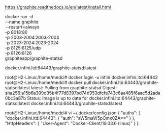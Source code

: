 https://graphite.readthedocs.io/en/latest/install.html

docker run -d \
 --name graphite \
 --restart=always \
 -p 8018:80 \
 -p 2003-2004:2003-2004 \
 -p 2023-2024:2023-2024 \
 -p 8125:8125/udp \
 -p 8126:8126 \
 graphiteapp/graphite-statsd
 
 docker.infini.ltd:64443/graphite-statsd:latest

root@H2-Linux:/home/medcl# docker login -u infini docker.infini.ltd:64443
root@H2-Linux:/home/medcl# docker pull docker.infini.ltd:64443/graphite-statsd:latest
latest: Pulling from graphite-statsd
Digest: sha256:a15b6a309d35b4f77d8397bd74d953dfcfa743c6aa485f6aac5d2ada0bc3a87b
Status: Image is up to date for docker.infini.ltd:64443/graphite-statsd:latest
docker.infini.ltd:64443/graphite-statsd:latest

root@H2-Linux:/home/medcl# vi ~/.docker/config.json
{
        "auths": {
                "docker.infini.ltd:64443": {
                        "auth": "aW5maW5pOmx0ZA=="
                }
        },
        "HttpHeaders": {
                "User-Agent": "Docker-Client/19.03.6 (linux)"
        }
}